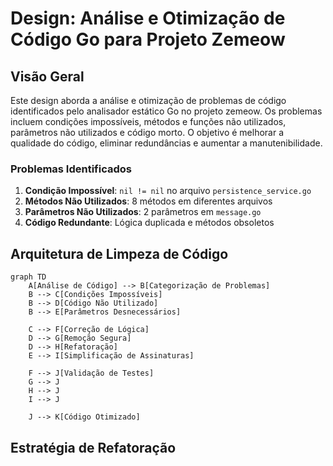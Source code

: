 # Design: Análise e Otimização de Código Go para Projeto Zemeow

## Visão Geral

Este design aborda a análise e otimização de problemas de código identificados pelo analisador estático Go no projeto zemeow. Os problemas incluem condições impossíveis, métodos e funções não utilizados, parâmetros não utilizados e código morto. O objetivo é melhorar a qualidade do código, eliminar redundâncias e aumentar a manutenibilidade.

### Problemas Identificados

1. **Condição Impossível**: `nil != nil` no arquivo `persistence_service.go`
2. **Métodos Não Utilizados**: 8 métodos em diferentes arquivos
3. **Parâmetros Não Utilizados**: 2 parâmetros em `message.go`
4. **Código Redundante**: Lógica duplicada e métodos obsoletos

## Arquitetura de Limpeza de Código

```mermaid
graph TD
    A[Análise de Código] --> B[Categorização de Problemas]
    B --> C[Condições Impossíveis]
    B --> D[Código Não Utilizado]
    B --> E[Parâmetros Desnecessários]
    
    C --> F[Correção de Lógica]
    D --> G[Remoção Segura]
    D --> H[Refatoração]
    E --> I[Simplificação de Assinaturas]
    
    F --> J[Validação de Testes]
    G --> J
    H --> J
    I --> J
    
    J --> K[Código Otimizado]
```

## Estratégia de Refatoração




































